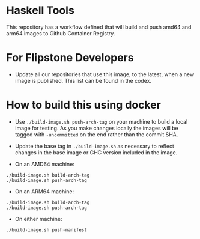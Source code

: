 # Haskell Tools

This repository has a workflow defined that will build and push amd64 and arm64
images to Github Container Registry.

# For Flipstone Developers
* Update all our repositories that use this image, to the latest, when
a new image is published. This list can be found in the codex.


# How to build this using docker

* Use `./build-image.sh push-arch-tag` on your machine to build a local image
  for testing. As you make changes locally the images will be tagged with
  `-uncommitted` on the end rather than the commit SHA.

* Update the base tag in `./build-image.sh` as necessary to reflect changes
  in the base image or GHC version included in the image.

* On an AMD64 machine:

```
./build-image.sh build-arch-tag
./build-image.sh push-arch-tag
```

* On an ARM64 machine:

```
./build-image.sh build-arch-tag
./build-image.sh push-arch-tag
```

* On either machine:

```
./build-image.sh push-manifest
```

